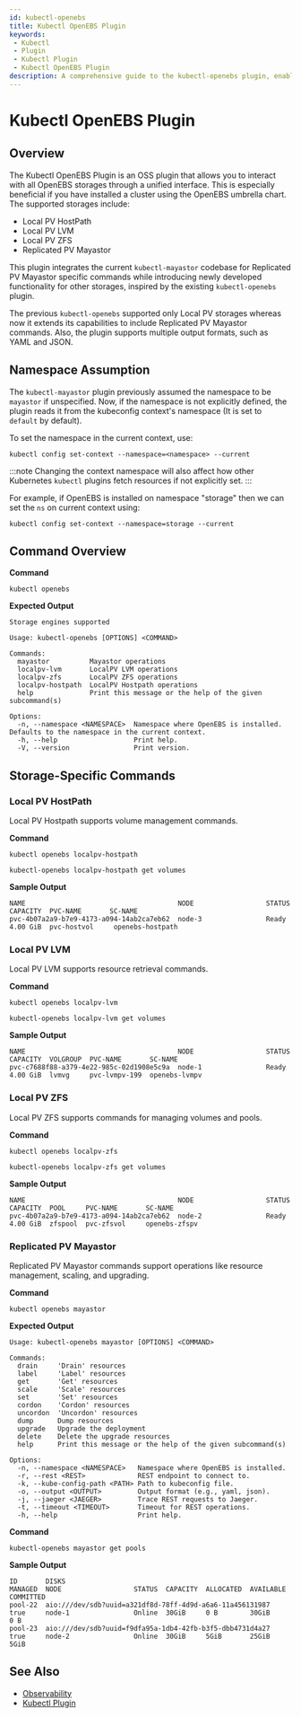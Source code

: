 ```yaml
---
id: kubectl-openebs
title: Kubectl OpenEBS Plugin
keywords:
 - Kubectl
 - Plugin
 - Kubectl Plugin
 - Kubectl OpenEBS Plugin
description: A comprehensive guide to the kubectl-openebs plugin, enabling unified management of OpenEBS storages with enhanced features and improved usability.
---
```

# Kubectl OpenEBS Plugin

## Overview

The Kubectl OpenEBS Plugin is an OSS plugin that allows you to interact with all OpenEBS storages through a unified interface. This is especially beneficial if you have installed a cluster using the OpenEBS umbrella chart. The supported storages include:

- Local PV HostPath
- Local PV LVM
- Local PV ZFS
- Replicated PV Mayastor

This plugin integrates the current `kubectl-mayastor` codebase for Replicated PV Mayastor specific commands while introducing newly developed functionality for other storages, inspired by the existing `kubectl-openebs` plugin.

The previous `kubectl-openebs` supported only Local PV storages whereas now it extends its capabilities to include Replicated PV Mayastor commands. Also, the plugin supports multiple output formats, such as YAML and JSON.

## Namespace Assumption

The `kubectl-mayastor` plugin previously assumed the namespace to be `mayastor` if unspecified. Now, if the namespace is not explicitly defined, the plugin reads it from the kubeconfig context's namespace (It is set to `default` by default).

To set the namespace in the current context, use:

```
kubectl config set-context --namespace=<namespace> --current
```

:::note
Changing the context namespace will also affect how other Kubernetes `kubectl` plugins fetch resources if not explicitly set.
:::

For example, if OpenEBS is installed on namespace "storage" then we can set the `ns` on current context using:

```
kubectl config set-context --namespace=storage --current
```

## Command Overview

**Command**

```
kubectl openebs
```

**Expected Output**

```
Storage engines supported  

Usage: kubectl-openebs [OPTIONS] <COMMAND>  

Commands:  
  mayastor          Mayastor operations  
  localpv-lvm       LocalPV LVM operations  
  localpv-zfs       LocalPV ZFS operations  
  localpv-hostpath  LocalPV Hostpath operations  
  help              Print this message or the help of the given subcommand(s)  

Options:  
  -n, --namespace <NAMESPACE>  Namespace where OpenEBS is installed. Defaults to the namespace in the current context.  
  -h, --help                   Print help.  
  -V, --version                Print version.  
```

## Storage-Specific Commands

### Local PV HostPath

Local PV Hostpath supports volume management commands.

**Command**

```
kubectl openebs localpv-hostpath
```

```
kubectl-openebs localpv-hostpath get volumes
```

**Sample Output**

```
NAME                                      NODE                  STATUS  CAPACITY  PVC-NAME       SC-NAME  
pvc-4b07a2a9-b7e9-4173-a094-14ab2ca7eb62  node-3                Ready   4.00 GiB  pvc-hostvol     openebs-hostpath  
```

### Local PV LVM

Local PV LVM supports resource retrieval commands.

**Command**

```
kubectl openebs localpv-lvm
```

```
kubectl-openebs localpv-lvm get volumes
```

**Sample Output**

```
NAME                                      NODE                  STATUS  CAPACITY  VOLGROUP  PVC-NAME       SC-NAME  
pvc-c7688f88-a379-4e22-985c-02d1908e5c9a  node-1                Ready   4.00 GiB  lvmvg     pvc-lvmpv-199  openebs-lvmpv   
```

### Local PV ZFS

Local PV ZFS supports commands for managing volumes and pools.

**Command**

```
kubectl openebs localpv-zfs
```

```
kubectl-openebs localpv-zfs get volumes
```

**Sample Output**

```
NAME                                      NODE                  STATUS  CAPACITY  POOL     PVC-NAME       SC-NAME  
pvc-4b07a2a9-b7e9-4173-a094-14ab2ca7eb62  node-2                Ready   4.00 GiB  zfspool  pvc-zfsvol     openebs-zfspv     
```

### Replicated PV Mayastor

Replicated PV Mayastor commands support operations like resource management, scaling, and upgrading.

**Command**

```
kubectl openebs mayastor
```

**Expected Output**

```
Usage: kubectl-openebs mayastor [OPTIONS] <COMMAND>  

Commands:  
  drain     'Drain' resources  
  label     'Label' resources  
  get       'Get' resources  
  scale     'Scale' resources  
  set       'Set' resources  
  cordon    'Cordon' resources  
  uncordon  'Uncordon' resources  
  dump      Dump resources  
  upgrade   Upgrade the deployment  
  delete    Delete the upgrade resources  
  help      Print this message or the help of the given subcommand(s)  

Options:  
  -n, --namespace <NAMESPACE>   Namespace where OpenEBS is installed.  
  -r, --rest <REST>             REST endpoint to connect to.  
  -k, --kube-config-path <PATH> Path to kubeconfig file.  
  -o, --output <OUTPUT>         Output format (e.g., yaml, json).  
  -j, --jaeger <JAEGER>         Trace REST requests to Jaeger.  
  -t, --timeout <TIMEOUT>       Timeout for REST operations.  
  -h, --help                    Print help.    
```

**Command**

```
kubectl-openebs mayastor get pools
```

**Sample Output**

```
ID       DISKS                                                     MANAGED  NODE                  STATUS  CAPACITY  ALLOCATED  AVAILABLE  COMMITTED  
pool-22  aio:///dev/sdb?uuid=a321df8d-78ff-4d9d-a6a6-11a456131987  true     node-1                Online  30GiB     0 B        30GiB      0 B  
pool-23  aio:///dev/sdb?uuid=f9dfa95a-1db4-42fb-b3f5-dbb4731d4a27  true     node-2                Online  30GiB     5GiB       25GiB      5GiB  
```

## See Also

- [Observability](../user-guides/observability.md)
- [Kubectl Plugin](../user-guides/replicated-storage-user-guide/replicated-pv-mayastor/advanced-operations/kubectl-plugin.md)